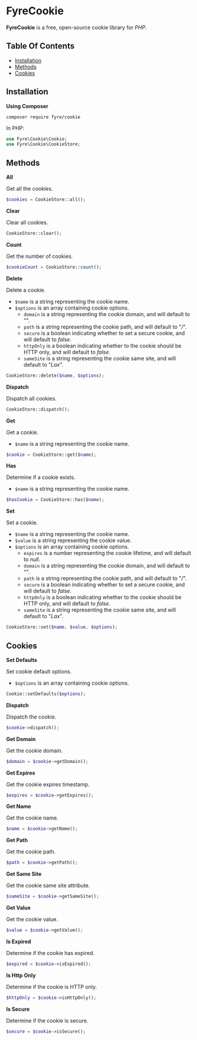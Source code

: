 # FyreCookie

**FyreCookie** is a free, open-source cookie library for *PHP*.


## Table Of Contents
- [Installation](#installation)
- [Methods](#methods)
- [Cookies](#cookies)



## Installation

**Using Composer**

```
composer require fyre/cookie
```

In PHP:

```php
use Fyre\Cookie\Cookie;
use Fyre\Cookie\CookieStore;
```


## Methods

**All**

Get all the cookies.

```php
$cookies = CookieStore::all();
```

**Clear**

Clear all cookies.

```php
CookieStore::clear();
```

**Count**

Get the number of cookies.

```php
$cookieCount = CookieStore::count();
```

**Delete**

Delete a cookie.

- `$name` is a string representing the cookie name.
- `$options` is an array containing cookie options.
    - `domain` is a string representing the cookie domain, and will default to "".
    - `path` is a string representing the cookie path, and will default to "*/*".
    - `secure` is a boolean indicating whether to set a secure cookie, and will default to *false*.
    - `httpOnly` is a boolean indicating whether to the cookie should be HTTP only, and will default to *false*.
    - `sameSite` is a string representing the cookie same site, and will default to "*Lax*".

```php
CookieStore::delete($name, $options);
```

**Dispatch**

Dispatch all cookies.

```php
CookieStore::dispatch();
```

**Get**

Get a cookie.

- `$name` is a string representing the cookie name.

```php
$cookie = CookieStore::get($name);
```

**Has**

Determine if a cookie exists.

- `$name` is a string representing the cookie name.

```php
$hasCookie = CookieStore::has($name);
```

**Set**

Set a cookie.

- `$name` is a string representing the cookie name.
- `$value` is a string representing the cookie value.
- `$options` is an array containing cookie options.
    - `expires` is a number representing the cookie lifetime, and will default to *null*.
    - `domain` is a string representing the cookie domain, and will default to "".
    - `path` is a string representing the cookie path, and will default to "*/*".
    - `secure` is a boolean indicating whether to set a secure cookie, and will default to *false*.
    - `httpOnly` is a boolean indicating whether to the cookie should be HTTP only, and will default to *false*.
    - `sameSite` is a string representing the cookie same site, and will default to "*Lax*".

```php
CookieStore::set($name, $value, $options);
```


## Cookies

**Set Defaults**

Set cookie default options.

- `$options` is an array containing cookie options.

```php
Cookie::setDefaults($options);
```

**Dispatch**

Dispatch the cookie.

```php
$cookie->dispatch();
```

**Get Domain**

Get the cookie domain.

```php
$domain = $cookie->getDomain();
```

**Get Expires**

Get the cookie expires timestamp.

```php
$expires = $cookie->getExpires();
```

**Get Name**

Get the cookie name.

```php
$name = $cookie->getName();
```

**Get Path**

Get the cookie path.

```php
$path = $cookie->getPath();
```

**Get Same Site**

Get the cookie same site attribute.

```php
$sameSite = $cookie->getSameSite();
```

**Get Value**

Get the cookie value.

```php
$value = $cookie->getValue();
```

**Is Expired**

Determine if the cookie has expired.

```php
$expired = $cookie->isExpired();
```

**Is Http Only**

Determine if the cookie is HTTP only.

```php
$httpOnly = $cookie->isHttpOnly();
```

**Is Secure**

Determine if the cookie is secure.

```php
$secure = $cookie->isSecure();
```